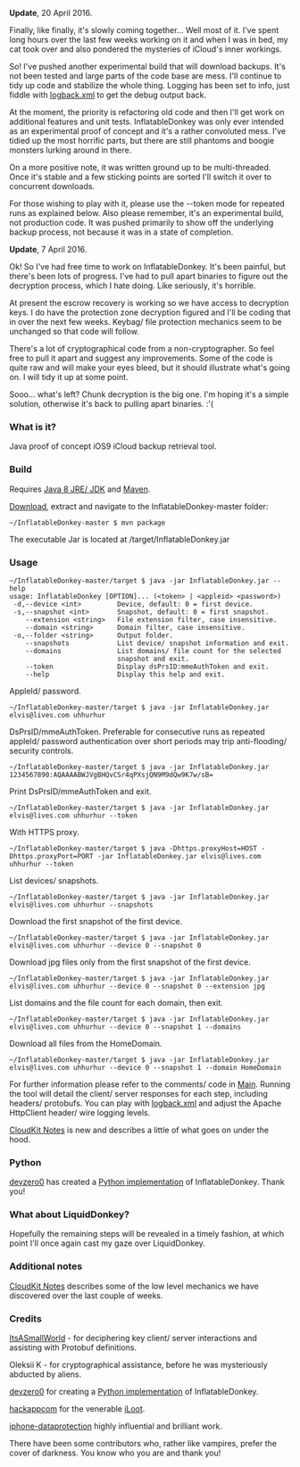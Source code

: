 **Update**, 20 April 2016. 

Finally, like finally, it's slowly coming together... Well most of it. I've spent long hours over the last few weeks working on it and when I was in bed, my cat took over and also pondered the mysteries of iCloud's inner workings.

So! I've pushed another experimental build that will download backups. It's not been tested and large parts of the code base are mess. I'll continue to tidy up code and stabilize the whole thing. Logging has been set to info, just fiddle with [logback.xml](https://github.com/horrorho/InflatableDonkey/blob/master/src/main/resources/logback.xml) to get the debug output back.

At the moment, the priority is refactoring old code and then I'll get work on additional features and unit tests. InflatableDonkey was only ever intended as an experimental proof of concept and it's a rather convoluted mess. I've tidied up the most horrific parts, but there are still phantoms and boogie monsters lurking around in there. 

On a more positive note, it was written ground up to be multi-threaded. Once it's stable and a few sticking points are sorted I'll switch it over to concurrent downloads.

For those wishing to play with it, please use the --token mode for repeated runs as explained below. Also please remember, it's an experimental build, not production code. It was pushed primarily to show off the underlying backup process, not because it was in a state of completion.

**Update**, 7 April 2016. 

Ok! So I've had free time to work on InflatableDonkey. It's been painful, but there's been lots of progress. I've had to pull apart binaries to figure out the decryption process, which I hate doing. Like seriously, it's horrible.

At present the escrow recovery is working so we have access to decryption keys. I do have the protection zone decryption figured and I'll be coding that in over the next few weeks. Keybag/ file protection mechanics seem to be unchanged so that code will follow.

There's a lot of cryptographical code from a non-cryptographer. So feel free to pull it apart and suggest any improvements. Some of the code is quite raw and will make your eyes bleed, but it should illustrate what's going on. I will tidy it up at some point.

Sooo... what's left? Chunk decryption is the big one. I'm hoping it's a simple solution, otherwise it's back to pulling apart binaries. :'(


### What is it?
Java proof of concept iOS9 iCloud backup retrieval tool.

### Build
Requires [Java 8 JRE/ JDK](http://www.oracle.com/technetwork/java/javase/downloads/index.html) and [Maven](https://maven.apache.org).

[Download](https://github.com/horrorho/InflatableDonkey/archive/master.zip), extract and navigate to the InflatableDonkey-master folder:

```
~/InflatableDonkey-master $ mvn package
```
The executable Jar is located at /target/InflatableDonkey.jar

### Usage
```
~/InflatableDonkey-master/target $ java -jar InflatableDonkey.jar --help
usage: InflatableDonkey [OPTION]... (<token> | <appleid> <password>)
 -d,--device <int>         Device, default: 0 = first device.
 -s,--snapshot <int>       Snapshot, default: 0 = first snapshot.
    --extension <string>   File extension filter, case insensitive.
    --domain <string>      Domain filter, case insensitive.
 -o,--folder <string>      Output folder.
    --snapshots            List device/ snapshot information and exit.
    --domains              List domains/ file count for the selected
                           snapshot and exit.
    --token                Display dsPrsID:mmeAuthToken and exit.
    --help                 Display this help and exit.
```

AppleId/ password.
```
~/InflatableDonkey-master/target $ java -jar InflatableDonkey.jar elvis@lives.com uhhurhur
```

DsPrsID/mmeAuthToken. Preferable for consecutive runs as repeated appleId/ password authentication over short periods may trip anti-flooding/ security controls.
```
~/InflatableDonkey-master/target $ java -jar InflatableDonkey.jar 1234567890:AQAAAABWJVgBHQvCSr4qPXsjQN9M9dQw9K7w/sB=
```

Print DsPrsID/mmeAuthToken and exit.
```
~/InflatableDonkey-master/target $ java -jar InflatableDonkey.jar elvis@lives.com uhhurhur --token
```

With HTTPS proxy.
```
~/InflatableDonkey-master/target $ java -Dhttps.proxyHost=HOST -Dhttps.proxyPort=PORT -jar InflatableDonkey.jar elvis@lives.com uhhurhur --token
```

List devices/ snapshots.
```
~/InflatableDonkey-master/target $ java -jar InflatableDonkey.jar elvis@lives.com uhhurhur --snapshots
```

Download the first snapshot of the first device.
```
~/InflatableDonkey-master/target $ java -jar InflatableDonkey.jar elvis@lives.com uhhurhur --device 0 --snapshot 0
```

Download jpg files only from the first snapshot of the first device.
```
~/InflatableDonkey-master/target $ java -jar InflatableDonkey.jar elvis@lives.com uhhurhur --device 0 --snapshot 0 --extension jpg
```

List domains and the file count for each domain, then exit.
```
~/InflatableDonkey-master/target $ java -jar InflatableDonkey.jar elvis@lives.com uhhurhur --device 0 --snapshot 1 --domains
```

Download all files from the HomeDomain.
```
~/InflatableDonkey-master/target $ java -jar InflatableDonkey.jar elvis@lives.com uhhurhur --device 0 --snapshot 1 --domain HomeDomain
```


For further information please refer to the comments/ code in [Main](https://github.com/horrorho/InflatableDonkey/blob/master/src/main/java/com/github/horrorho/inflatabledonkey/Main.java). Running the tool will detail the client/ server responses for each step, including headers/ protobufs. You can play with [logback.xml](https://github.com/horrorho/InflatableDonkey/blob/master/src/main/resources/logback.xml) and adjust the Apache HttpClient header/ wire logging levels.

[CloudKit Notes](https://github.com/horrorho/InflatableDonkey/blob/master/CloudKit.md) is new and describes a little of what goes on under the hood.

### Python
[devzero0](https://github.com/devzero0) has created a [Python implementation](https://github.com/devzero0/iOS9_iCloud_POC) of InflatableDonkey. Thank you!

### What about LiquidDonkey?
Hopefully the remaining steps will be revealed in a timely fashion, at which point I'll once again cast my gaze over LiquidDonkey.

### Additional notes
[CloudKit Notes](https://github.com/horrorho/InflatableDonkey/blob/master/CloudKit.md) describes some of the low level mechanics we have discovered over the last couple of weeks.

### Credits
[ItsASmallWorld](https://github.com/ItsASmallWorld) - for deciphering key client/ server interactions and assisting with Protobuf definitions.

Oleksii K - for cryptographical assistance, before he was mysteriously abducted by aliens.

[devzero0](https://github.com/devzero0) for creating a [Python implementation](https://github.com/devzero0/iOS9_iCloud_POC) of InflatableDonkey.

[hackappcom](https://github.com/hackappcom) for the venerable [iLoot](https://github.com/hackappcom/iloot).

[iphone-dataprotection](https://code.google.com/p/iphone-dataprotection/) highly influential and brilliant work.

There have been some contributors who, rather like vampires, prefer the cover of darkness. You know who you are and thank you!
